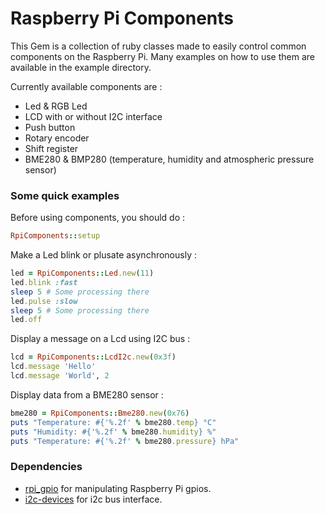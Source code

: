 # Raspberry Pi Components

This Gem is a collection of ruby classes made to easily control common components on the Raspberry Pi.
Many examples on how to use them are available in the example directory.

Currently available components are :
 * Led & RGB Led
 * LCD with or without I2C interface
 * Push button
 * Rotary encoder
 * Shift register
 * BME280 & BMP280 (temperature, humidity and atmospheric pressure sensor)


### Some quick examples

Before using components, you should do :
```ruby
RpiComponents::setup
```

Make a Led blink or plusate asynchronously :
```ruby
led = RpiComponents::Led.new(11)
led.blink :fast
sleep 5 # Some processing there
led.pulse :slow
sleep 5 # Some processing there
led.off
```

Display a message on a Lcd using I2C bus :

```ruby
lcd = RpiComponents::LcdI2c.new(0x3f)
lcd.message 'Hello'
lcd.message 'World', 2
```

Display data from a BME280 sensor :

```ruby
bme280 = RpiComponents::Bme280.new(0x76)
puts "Temperature: #{'%.2f' % bme280.temp} °C"
puts "Humidity: #{'%.2f' % bme280.humidity} %"
puts "Temperature: #{'%.2f' % bme280.pressure} hPa"
```


### Dependencies

 * [rpi_gpio](https://github.com/ClockVapor/rpi_gpio) for manipulating Raspberry Pi gpios.
 * [i2c-devices](https://github.com/cho45/ruby-i2c-devices) for i2c bus interface.
